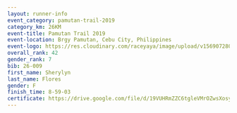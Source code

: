 ```yaml
---
layout: runner-info 
event_category: pamutan-trail-2019 
category_km: 26KM 
event-title: Pamutan Trail 2019 
event-location: Brgy Pamutan, Cebu City, Philippines 
event-logo: https://res.cloudinary.com/raceyaya/image/upload/v1569072806/logo/pamutan-trail_d8abrj.jpg 
overall_rank: 42
gender_rank: 7
bib: 26-009
first_name: Sherylyn
last_name: Flores
gender: F
finish_time: 8-59-03
certificate: https://drive.google.com/file/d/19VUHRmZZC6tgleVMrOZwsXosyLHIMGbC/view?usp=sharing
---
```

